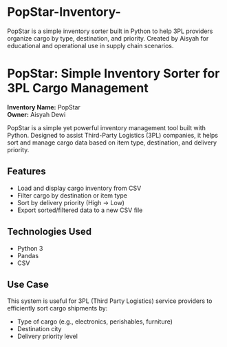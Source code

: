 # PopStar-Inventory-
PopStar is a simple inventory sorter built in Python to help 3PL providers organize cargo by type, destination, and priority. Created by Aisyah for educational and operational use in supply chain scenarios.

# PopStar: Simple Inventory Sorter for 3PL Cargo Management

**Inventory Name:** PopStar  
**Owner:** Aisyah Dewi

PopStar is a simple yet powerful inventory management tool built with Python. Designed to assist Third-Party Logistics (3PL) companies, it helps sort and manage cargo data based on item type, destination, and delivery priority.

## Features

- Load and display cargo inventory from CSV
- Filter cargo by destination or item type
- Sort by delivery priority (High → Low)
- Export sorted/filtered data to a new CSV file

## Technologies Used

- Python 3
- Pandas
- CSV

## Use Case

This system is useful for 3PL (Third Party Logistics) service providers to efficiently sort cargo shipments by:
- Type of cargo (e.g., electronics, perishables, furniture)
- Destination city
- Delivery priority level
